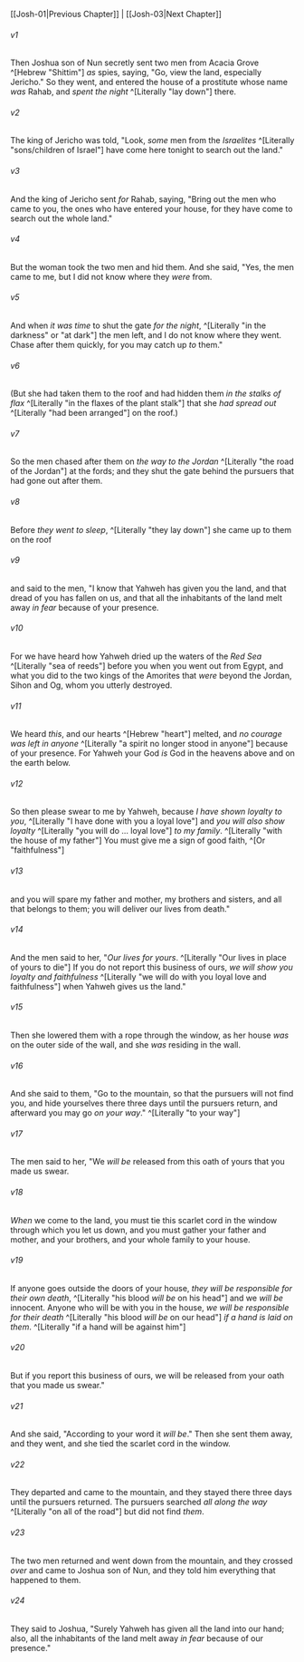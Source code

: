 ﻿---
aliases:
  - Joshua 2
---

[[Josh-01|Previous Chapter]] | [[Josh-03|Next Chapter]]

###### v1
Then Joshua son of Nun secretly sent two men from Acacia Grove ^[Hebrew "Shittim"] _as_ spies, saying, "Go, view the land, especially Jericho." So they went, and entered the house of a prostitute whose name _was_ Rahab, and _spent the night_ ^[Literally "lay down"] there.

###### v2
The king of Jericho was told, "Look, _some_ men from the _Israelites_ ^[Literally "sons/children of Israel"] have come here tonight to search out the land."

###### v3
And the king of Jericho sent _for_ Rahab, saying, "Bring out the men who came to you, the ones who have entered your house, for they have come to search out the whole land."

###### v4
But the woman took the two men and hid them. And she said, "Yes, the men came to me, but I did not know where they _were_ from.

###### v5
And when _it was time_ to shut the gate _for the night_, ^[Literally "in the darkness" or "at dark"] the men left, and I do not know where they went. Chase after them quickly, for you may catch up _to_ them."

###### v6
(But she had taken them to the roof and had hidden them _in the stalks of flax_ ^[Literally "in the flaxes of the plant stalk"] that she _had spread out_ ^[Literally "had been arranged"] on the roof.)

###### v7
So the men chased after them on _the way to the Jordan_ ^[Literally "the road of the Jordan"] at the fords; and they shut the gate behind the pursuers that had gone out after them.

###### v8
Before _they went to sleep_, ^[Literally "they lay down"] she came up to them on the roof

###### v9
and said to the men, "I know that Yahweh has given you the land, and that dread of you has fallen on us, and that all the inhabitants of the land melt away _in fear_ because of your presence.

###### v10
For we have heard how Yahweh dried up the waters of the _Red Sea_ ^[Literally "sea of reeds"] before you when you went out from Egypt, and what you did to the two kings of the Amorites that _were_ beyond the Jordan, Sihon and Og, whom you utterly destroyed.

###### v11
We heard _this_, and our hearts ^[Hebrew "heart"] melted, and _no courage was left in anyone_ ^[Literally "a spirit no longer stood in anyone"] because of your presence. For Yahweh your God _is_ God in the heavens above and on the earth below.

###### v12
So then please swear to me by Yahweh, because _I have shown loyalty to you_, ^[Literally "I have done with you a loyal love"] and _you will also show loyalty_ ^[Literally "you will do … loyal love"] _to my family_. ^[Literally "with the house of my father"] You must give me a sign of good faith, ^[Or "faithfulness"]

###### v13
and you will spare my father and mother, my brothers and sisters, and all that belongs to them; you will deliver our lives from death."

###### v14
And the men said to her, "_Our lives for yours_. ^[Literally "Our lives in place of yours to die"] If you do not report this business of ours, _we will show you loyalty and faithfulness_ ^[Literally "we will do with you loyal love and faithfulness"] when Yahweh gives us the land."

###### v15
Then she lowered them with a rope through the window, as her house _was_ on the outer side of the wall, and she _was_ residing in the wall.

###### v16
And she said to them, "Go to the mountain, so that the pursuers will not find you, and hide yourselves there three days until the pursuers return, and afterward you may go _on your way_." ^[Literally "to your way"]

###### v17
The men said to her, "We _will be_ released from this oath of yours that you made us swear.

###### v18
_When_ we come to the land, you must tie this scarlet cord in the window through which you let us down, and you must gather your father and mother, and your brothers, and your whole family to your house.

###### v19
If anyone goes outside the doors of your house, _they will be responsible for their own death_, ^[Literally "his blood _will be_ on his head"] and we _will be_ innocent. Anyone who will be with you in the house, _we will be responsible for their death_ ^[Literally "his blood _will be_ on our head"] _if a hand is laid on them_. ^[Literally "if a hand will be against him"]

###### v20
But if you report this business of ours, we will be released from your oath that you made us swear."

###### v21
And she said, "According to your word it _will be_." Then she sent them away, and they went, and she tied the scarlet cord in the window.

###### v22
They departed and came to the mountain, and they stayed there three days until the pursuers returned. The pursuers searched _all along the way_ ^[Literally "on all of the road"] but did not find _them_.

###### v23
The two men returned and went down from the mountain, and they crossed _over_ and came to Joshua son of Nun, and they told him everything that happened to them.

###### v24
They said to Joshua, "Surely Yahweh has given all the land into our hand; also, all the inhabitants of the land melt away _in fear_ because of our presence."